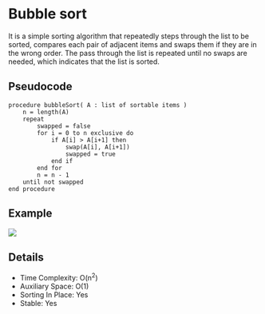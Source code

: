 # Bubble sort
It is a simple sorting algorithm that repeatedly steps through the list to be sorted, compares each pair of adjacent items and swaps them if they are in the wrong order. The pass through the list is repeated until no swaps are needed, which indicates that the list is sorted.

## Pseudocode
```
procedure bubbleSort( A : list of sortable items )
    n = length(A)
    repeat
        swapped = false
        for i = 0 to n exclusive do
            if A[i] > A[i+1] then
                swap(A[i], A[i+1])
                swapped = true
            end if
        end for
        n = n - 1
    until not swapped
end procedure
```

## Example
![](https://upload.wikimedia.org/wikipedia/commons/c/c8/Bubble-sort-example-300px.gif)

## Details
+ Time Complexity: O(n<sup>2</sup>)
+ Auxiliary Space: O(1)
+ Sorting In Place: Yes
+ Stable: Yes